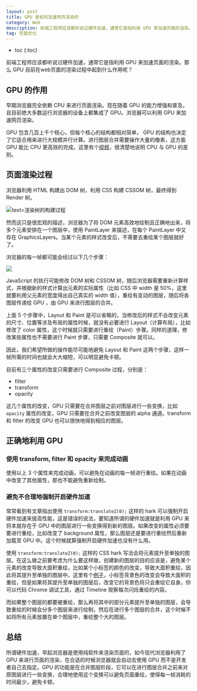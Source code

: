 ```yaml
---
layout: post
title: GPU 是如何加速网页渲染的
category: Web
description: 前端工程师应该都听说过硬件加速，通常它是指利用 GPU 来加速页面的渲染。那么 GPU 目前在web页面的渲染过程中起到什么作用呢？
tag: 性能优化
---
```


* toc
{:toc}

前端工程师应该都听说过硬件加速，通常它是指利用 GPU 来加速页面的渲染。那么 GPU 目前在web页面的渲染过程中起到什么作用呢？

##  GPU 的作用

早期浏览器完全依赖 CPU 来进行页面渲染。现在随着 GPU 的能力增强和普及，且目前绝大多数运行浏览器的设备上都集成了 GPU。浏览器可以利用 GPU 来加速网页渲染。

GPU 包含几百上千个核心，但每个核心的结构都相对简单， GPU 的结构也决定了它适合用来进行大规模并行计算。进行图层合并需要操作大量的像素，这方面 GPU 能比 CPU 更高效的完成。这里有个[视频](http://v.youku.com/v_show/id_XNjY3MTY4NjAw.html)，很清楚地说明 CPU 与 GPU 的差别。

## 页面渲染过程

浏览器利用 HTML 构建出 DOM 树，利用 CSS 构建 CSSOM 树，最终得到 Render 树。

![text=渲染树的构建过程]({{site.images}}/16-9-24/93321516.jpg)

然而这只是很宏观的描述，浏览器为了将 DOM 元素高效地绘制且正确地出来，将多个元素安排在一个图层中，使用 PaintLayer 来描述，在每个 PaintLayer 中又存在 GraphicsLayers。当某个元素的样式改变后，不需要去重绘某个图层就好了。

浏览器的每一帧都可能会经过以下几个步骤：

![]({{site.images}}/16-9-24/92671229.jpg)

JavaScript 的执行可能修改 DOM 树和 CSSOM 树，随后浏览器需要重新计算样式，并根据新的样式计算出元素的实际属性（比如 CSS 中 width 是 50%，这里就要利用父元素的宽度得出自己真实的 width 值），重绘有变动的图层，随后将各图层传递给 GPU ，由 GPU 来进行图层的合并。

上面 5 个步骤中，Layout 和 Paint 是可以省略的，当修改后的样式不会改变元素的尺寸、位置等涉及布局的属性时候，就没有必要进行 Layout（计算布局），比如修改了 color 属性，这个时候就只需要进行重绘（Paint）步骤。同样的道理，修改某些属性也不需要进行 Paint 步骤，只需要 Composite 就可以。

因此，我们希望所做的操作能尽可能地避免  Layout 和 Paint 这两个步骤，这样一帧所需的时间也就会大大缩短，可以明显避免卡顿。

目前有三个属性的改变只需要进行 Composite 过程，分别是：

- filter
- transform
- opacity

这几个属性的改变，GPU 只需要在合并图层之前对图层进行一些变换，比如 `opacity` 属性的改变，GPU 只需要在合并之前改变图层的 alpha 通道。transform 和 filter 的改变 GPU 也可以很快地得到相应的图层。

## 正确地利用 GPU

### 使用 transform, filter 和 opacity 来完成动画

使用以上 3 个属性来完成动画，可以避免在动画的每一帧进行重绘。如果在动画中改变了其他属性，那也不能避免重新绘制。

### 避免不合理地强制开启硬件加速

常常看到有文章指出使用  `transform:translateZ(0);`  这样的 hark 可以强制开启硬件加速来提高性能，这是错误的说法，要知道所谓的硬件加速就是利用 GPU 来将本就存在于 GPU 中的图层进行一些变换得到新的图层。如果改变的属性必须要要进行重绘，比如改变了 background 属性，那么图层还是要进行重绘然后重新加载至 GPU 中。这个时候就算强制开启硬件加速也没有什么用。

使用  `transform:translateZ(0);` 这样的 CSS hark 写法会将元素提升至单独的图层。在这么做之前要考虑为什么要这样做，创建新的图层的目的应该是，避免某个元素的改变导致大面积重绘，比如某个小标签的颜色的改变，导致大面积重绘，因此将其提升至单独的图层中。这里有个[例子](https://wy-ei.github.io/60fps/paint/avoid-large-area-repaint.html)，小标签背景色的改变会导致大面积的重绘，但是如果将其提升至单独的图层后，改变它的背景色将只会重绘它自身。你可以代码 Chrome 调试工具，通过 Timeline 观察每次闪烁重绘的内容。

而如果整个图层的都要被重绘，那么再将其中的部分元素提升至单独的图层，会导致重绘的时候会分多个图层来进行绘制，然后在进行多个图层的合并，这个时候不如将所有元素放置在单个图层中，重绘整个大的图层。

## 总结

所谓硬件加速，早起浏览器是使用纯软件来渲染页面的，如今现代浏览器利用了 GPU 来进行页面的渲染，在合适的时候浏览器就会自动去使用 GPU 而不是开发者自己去指定。GPU 的功能是在合并图层阶段，它可以在进行图层合并之前来对原图层进行一些变换，合理地使用这个变换可以避免页面重绘，使得每一帧消耗的时间最少，避免卡顿。
